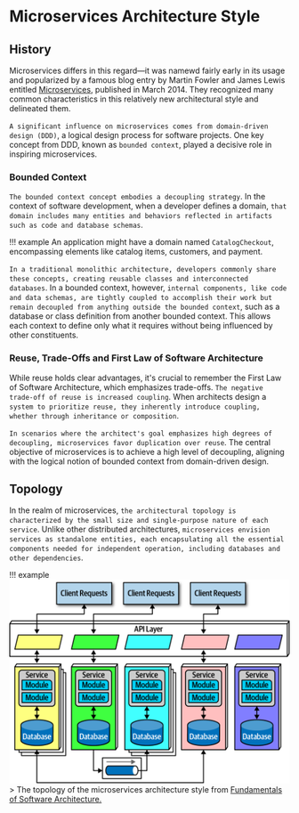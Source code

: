 # Microservices Architecture Style

## History

Microservices differs in this regard—it was namewd fairly early in its usage and popularized by a famous blog entry by Martin Fowler and James Lewis entitled [Microservices](https://martinfowler.com/articles/microservices.html), published in March 2014. They recognized many common characteristics in this relatively new architectural style and delineated them.

`A significant influence on microservices comes from domain-driven design (DDD)`, a logical design process for software projects. One key concept from DDD, known as `bounded context`, played a decisive role in inspiring microservices.

### Bounded Context

`The bounded context concept embodies a decoupling strategy`. In the context of software development, when a developer defines a domain, `that domain includes many entities and behaviors reflected in artifacts such as code and database schemas`.

!!! example
    An application might have a domain named `CatalogCheckout`, encompassing elements like catalog items, customers, and payment.

`In a traditional monolithic architecture, developers commonly share these concepts, creating reusable classes and interconnected databases`. In a bounded context, however, `internal components, like code and data schemas, are tightly coupled to accomplish their work but remain decoupled from anything outside the bounded context`, such as a database or class definition from another bounded context. This allows each context to define only what it requires without being influenced by other constituents.

### Reuse, Trade-Offs and First Law of Software Architecture

While reuse holds clear advantages, it's crucial to remember the First Law of Software Architecture, which emphasizes trade-offs. `The negative trade-off of reuse is increased coupling`. When architects design a `system to prioritize reuse, they inherently introduce coupling, whether through inheritance or composition`.

`In scenarios where the architect's goal emphasizes high degrees of decoupling, microservices favor duplication over reuse`. The central objective of microservices is to achieve a high level of decoupling, aligning with the logical notion of bounded context from domain-driven design.

## Topology

In the realm of microservices, `the architectural topology is characterized by the small size and single-purpose nature of each service`. Unlike other distributed architectures, `microservices envision services as standalone entities, each encapsulating all the essential components needed for independent operation, including databases and other dependencies`.

!!! example
    ![The topology of the microservices architecture style from [Fundamentals of Software Architecture.](https://learning.oreilly.com/library/view/fundamentals-of-software/9781492043447/)](https://raw.githubusercontent.com/RomeroGabriel/mastering-software-architecture/main/documentation/images/arch_styles/microservices_arch_example.png)
    > The topology of the microservices architecture style from [Fundamentals of Software Architecture.](https://learning.oreilly.com/library/view/fundamentals-of-software/9781492043447/)

